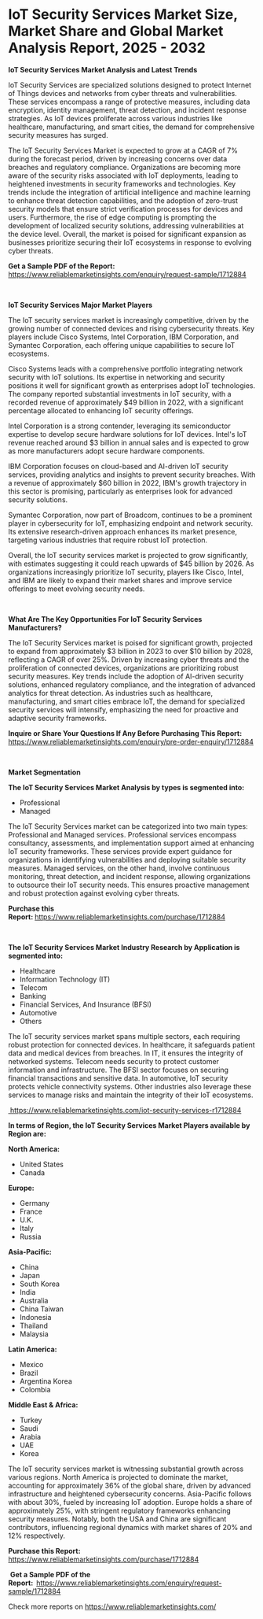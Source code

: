 <p><h1>IoT Security Services Market Size, Market Share and Global Market Analysis Report, 2025 - 2032</h1></p><p><strong>IoT Security Services Market Analysis and Latest Trends</strong></p>
<p><p>IoT Security Services are specialized solutions designed to protect Internet of Things devices and networks from cyber threats and vulnerabilities. These services encompass a range of protective measures, including data encryption, identity management, threat detection, and incident response strategies. As IoT devices proliferate across various industries like healthcare, manufacturing, and smart cities, the demand for comprehensive security measures has surged.</p><p>The IoT Security Services Market is expected to grow at a CAGR of 7% during the forecast period, driven by increasing concerns over data breaches and regulatory compliance. Organizations are becoming more aware of the security risks associated with IoT deployments, leading to heightened investments in security frameworks and technologies. Key trends include the integration of artificial intelligence and machine learning to enhance threat detection capabilities, and the adoption of zero-trust security models that ensure strict verification processes for devices and users. Furthermore, the rise of edge computing is prompting the development of localized security solutions, addressing vulnerabilities at the device level. Overall, the market is poised for significant expansion as businesses prioritize securing their IoT ecosystems in response to evolving cyber threats.</p></p>
<p><strong>Get a Sample PDF of the Report:&nbsp;</strong> <a href="https://www.reliablemarketinsights.com/enquiry/request-sample/1712884?utm_campaign=1894&utm_medium=2&utm_source=Github&utm_content=ia&utm_term=11012025&utm_id=iot-security-services">https://www.reliablemarketinsights.com/enquiry/request-sample/1712884</a></p>
<p>&nbsp;</p>
<p><strong>IoT Security Services Major Market Players</strong></p>
<p><p>The IoT security services market is increasingly competitive, driven by the growing number of connected devices and rising cybersecurity threats. Key players include Cisco Systems, Intel Corporation, IBM Corporation, and Symantec Corporation, each offering unique capabilities to secure IoT ecosystems.</p><p>Cisco Systems leads with a comprehensive portfolio integrating network security with IoT solutions. Its expertise in networking and security positions it well for significant growth as enterprises adopt IoT technologies. The company reported substantial investments in IoT security, with a recorded revenue of approximately $49 billion in 2022, with a significant percentage allocated to enhancing IoT security offerings.</p><p>Intel Corporation is a strong contender, leveraging its semiconductor expertise to develop secure hardware solutions for IoT devices. Intel's IoT revenue reached around $3 billion in annual sales and is expected to grow as more manufacturers adopt secure hardware components.</p><p>IBM Corporation focuses on cloud-based and AI-driven IoT security services, providing analytics and insights to prevent security breaches. With a revenue of approximately $60 billion in 2022, IBM's growth trajectory in this sector is promising, particularly as enterprises look for advanced security solutions.</p><p>Symantec Corporation, now part of Broadcom, continues to be a prominent player in cybersecurity for IoT, emphasizing endpoint and network security. Its extensive research-driven approach enhances its market presence, targeting various industries that require robust IoT protection.</p><p>Overall, the IoT security services market is projected to grow significantly, with estimates suggesting it could reach upwards of $45 billion by 2026. As organizations increasingly prioritize IoT security, players like Cisco, Intel, and IBM are likely to expand their market shares and improve service offerings to meet evolving security needs.</p></p>
<p>&nbsp;</p>
<p><strong>What Are The Key Opportunities For IoT Security Services Manufacturers?</strong></p>
<p><p>The IoT Security Services market is poised for significant growth, projected to expand from approximately $3 billion in 2023 to over $10 billion by 2028, reflecting a CAGR of over 25%. Driven by increasing cyber threats and the proliferation of connected devices, organizations are prioritizing robust security measures. Key trends include the adoption of AI-driven security solutions, enhanced regulatory compliance, and the integration of advanced analytics for threat detection. As industries such as healthcare, manufacturing, and smart cities embrace IoT, the demand for specialized security services will intensify, emphasizing the need for proactive and adaptive security frameworks.</p></p>
<p><strong>Inquire or Share Your Questions If Any Before Purchasing This Report:</strong> <a href="https://www.reliablemarketinsights.com/enquiry/pre-order-enquiry/1712884?utm_campaign=1894&utm_medium=2&utm_source=Github&utm_content=ia&utm_term=11012025&utm_id=iot-security-services">https://www.reliablemarketinsights.com/enquiry/pre-order-enquiry/1712884</a></p>
<p>&nbsp;</p>
<p><strong>Market Segmentation</strong></p>
<p><strong>The IoT Security Services Market Analysis by types is segmented into:</strong></p>
<p><ul><li>Professional</li><li>Managed</li></ul></p>
<p><p>The IoT Security Services market can be categorized into two main types: Professional and Managed services. Professional services encompass consultancy, assessments, and implementation support aimed at enhancing IoT security frameworks. These services provide expert guidance for organizations in identifying vulnerabilities and deploying suitable security measures. Managed services, on the other hand, involve continuous monitoring, threat detection, and incident response, allowing organizations to outsource their IoT security needs. This ensures proactive management and robust protection against evolving cyber threats.</p></p>
<p><strong>Purchase this Report:&nbsp;</strong><a href="https://www.reliablemarketinsights.com/purchase/1712884?utm_campaign=1894&utm_medium=2&utm_source=Github&utm_content=ia&utm_term=11012025&utm_id=iot-security-services">https://www.reliablemarketinsights.com/purchase/1712884</a></p>
<p>&nbsp;</p>
<p><strong>The IoT Security Services Market Industry Research by Application is segmented into:</strong></p>
<p><ul><li>Healthcare</li><li>Information Technology (IT)</li><li>Telecom</li><li>Banking</li><li>Financial Services, And Insurance (BFSI)</li><li>Automotive</li><li>Others</li></ul></p>
<p><p>The IoT security services market spans multiple sectors, each requiring robust protection for connected devices. In healthcare, it safeguards patient data and medical devices from breaches. In IT, it ensures the integrity of networked systems. Telecom needs security to protect customer information and infrastructure. The BFSI sector focuses on securing financial transactions and sensitive data. In automotive, IoT security protects vehicle connectivity systems. Other industries also leverage these services to manage risks and maintain the integrity of their IoT ecosystems.</p></p>
<p><a href="https://www.reliablemarketinsights.com/iot-security-services-r1712884?utm_campaign=1894&utm_medium=2&utm_source=Github&utm_content=ia&utm_term=11012025&utm_id=iot-security-services">&nbsp;https://www.reliablemarketinsights.com/iot-security-services-r1712884</a></p>
<p><strong>In terms of Region, the IoT Security Services Market Players available by Region are:</strong></p>
<p>
    <p> <strong> North America: </strong>
        <ul>
            <li>United States</li>
            <li>Canada</li>
        </ul>
        </p> 
    <p> <strong> Europe: </strong>
        <ul>
            <li>Germany</li>
            <li>France</li>
            <li>U.K.</li>
            <li>Italy</li>
            <li>Russia</li>
        </ul>
        </p> 
    <p> <strong> Asia-Pacific: </strong>
        <ul>
            <li>China</li>
            <li>Japan</li>
            <li>South Korea</li>
            <li>India</li>
            <li>Australia</li>
            <li>China Taiwan</li>
            <li>Indonesia</li>
            <li>Thailand</li>
            <li>Malaysia</li>
        </ul>
        </p> 
    <p> <strong> Latin America: </strong>
        <ul>
            <li>Mexico</li>
            <li>Brazil</li>
            <li>Argentina Korea</li>
            <li>Colombia</li>
        </ul>
        </p> 
    <p> <strong> Middle East & Africa: </strong>
        <ul>
            <li>Turkey</li>
            <li>Saudi</li>
            <li>Arabia</li>
            <li>UAE</li>
            <li>Korea</li>
        </ul>
    </p>
    </p>
<p><p>The IoT security services market is witnessing substantial growth across various regions. North America is projected to dominate the market, accounting for approximately 36% of the global share, driven by advanced infrastructure and heightened cybersecurity concerns. Asia-Pacific follows with about 30%, fueled by increasing IoT adoption. Europe holds a share of approximately 25%, with stringent regulatory frameworks enhancing security measures. Notably, both the USA and China are significant contributors, influencing regional dynamics with market shares of 20% and 12% respectively.</p></p>
<p><strong>Purchase this Report: </strong><a href="https://www.reliablemarketinsights.com/purchase/1712884?utm_campaign=1894&utm_medium=2&utm_source=Github&utm_content=ia&utm_term=11012025&utm_id=iot-security-services">https://www.reliablemarketinsights.com/purchase/1712884</a></p>
<p>&nbsp;<strong>Get a Sample PDF of the Report:&nbsp;&nbsp;</strong><a href="https://www.reliablemarketinsights.com/enquiry/request-sample/1712884?utm_campaign=1894&utm_medium=2&utm_source=Github&utm_content=ia&utm_term=11012025&utm_id=iot-security-services">https://www.reliablemarketinsights.com/enquiry/request-sample/1712884</a></p>
<p><strong></strong></p>
<p>Check more reports on <a href="https://www.reliablemarketinsights.com/?utm_campaign=1894&utm_medium=2&utm_source=Github&utm_content=ia&utm_term=11012025&utm_id=iot-security-services">https://www.reliablemarketinsights.com/</a></p>